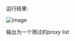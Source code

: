 运行结果:

![image](https://media.discordapp.net/attachments/678916771507339276/721367113134112838/unknown.png?width=1026&height=267)

输出为一个筛过的proxy list